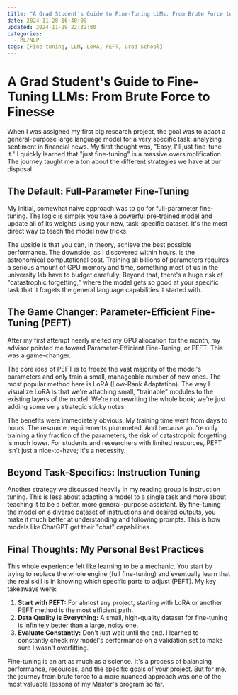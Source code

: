 ```yaml
---
title: "A Grad Student's Guide to Fine-Tuning LLMs: From Brute Force to Finesse"
date: 2024-11-28 16:40:00
updated: 2024-11-29 22:32:00
categories:
  - ML/NLP
tags: [Fine-tuning, LLM, LoRA, PEFT, Grad School]
---
```


# A Grad Student's Guide to Fine-Tuning LLMs: From Brute Force to Finesse

When I was assigned my first big research project, the goal was to adapt a general-purpose large language model for a very specific task: analyzing sentiment in financial news. My first thought was, "Easy, I'll just fine-tune it." I quickly learned that "just fine-tuning" is a massive oversimplification. The journey taught me a ton about the different strategies we have at our disposal.

## The Default: Full-Parameter Fine-Tuning

My initial, somewhat naive approach was to go for full-parameter fine-tuning. The logic is simple: you take a powerful pre-trained model and update all of its weights using your new, task-specific dataset. It's the most direct way to teach the model new tricks.

The upside is that you can, in theory, achieve the best possible performance. The downside, as I discovered within hours, is the astronomical computational cost. Training all billions of parameters requires a serious amount of GPU memory and time, something most of us in the university lab have to budget carefully. Beyond that, there's a huge risk of "catastrophic forgetting," where the model gets so good at your specific task that it forgets the general language capabilities it started with.

## The Game Changer: Parameter-Efficient Fine-Tuning (PEFT)

After my first attempt nearly melted my GPU allocation for the month, my advisor pointed me toward Parameter-Efficient Fine-Tuning, or PEFT. This was a game-changer.

The core idea of PEFT is to freeze the vast majority of the model's parameters and only train a small, manageable number of new ones. The most popular method here is LoRA (Low-Rank Adaptation). The way I visualize LoRA is that we're attaching small, "trainable" modules to the existing layers of the model. We're not rewriting the whole book; we're just adding some very strategic sticky notes.

The benefits were immediately obvious. My training time went from days to hours. The resource requirements plummeted. And because you're only training a tiny fraction of the parameters, the risk of catastrophic forgetting is much lower. For students and researchers with limited resources, PEFT isn't just a nice-to-have; it's a necessity.

## Beyond Task-Specifics: Instruction Tuning

Another strategy we discussed heavily in my reading group is instruction tuning. This is less about adapting a model to a single task and more about teaching it to be a better, more general-purpose assistant. By fine-tuning the model on a diverse dataset of instructions and desired outputs, you make it much better at understanding and following prompts. This is how models like ChatGPT get their "chat" capabilities.

## Final Thoughts: My Personal Best Practices

This whole experience felt like learning to be a mechanic. You start by trying to replace the whole engine (full fine-tuning) and eventually learn that the real skill is in knowing which specific parts to adjust (PEFT). My key takeaways were:

1.  **Start with PEFT:** For almost any project, starting with LoRA or another PEFT method is the most efficient path.
2.  **Data Quality is Everything:** A small, high-quality dataset for fine-tuning is infinitely better than a large, noisy one.
3.  **Evaluate Constantly:** Don't just wait until the end. I learned to constantly check my model's performance on a validation set to make sure I wasn't overfitting.

Fine-tuning is an art as much as a science. It's a process of balancing performance, resources, and the specific goals of your project. But for me, the journey from brute force to a more nuanced approach was one of the most valuable lessons of my Master's program so far. 